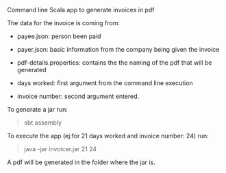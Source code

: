 Command line Scala app to generate invoices in pdf

The data for the invoice is coming from:

 - payee.json: person been paid
 
 - payer.json: basic information from the company being given the invoice
 
 - pdf-details.properties: contains the the naming of the pdf that will be generated
 
 - days worked: first argument from the command line execution
 
 - invoice number: second argument entered.

 
 To generate a jar run: 
 > sbt assembly 

 To execute the app (ej:for 21 days worked and invoice number: 24) run: 
 > java -jar invoicer.jar 21 24
 
 A pdf will be generated in the folder where the jar is.
 
